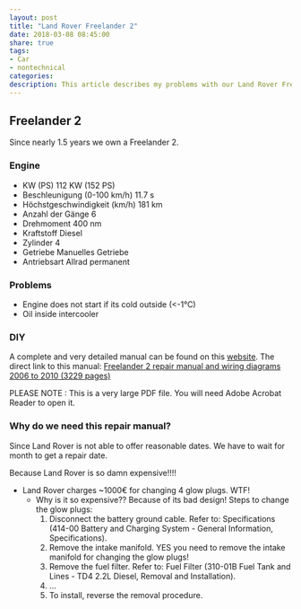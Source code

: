 ```yaml
---
layout: post
title: "Land Rover Freelander 2"
date: 2018-03-08 08:45:00
share: true
tags: 
- Car
- nontechnical
categories:
description: This article describes my problems with our Land Rover Freelander 2.
---
```


## Freelander 2

Since nearly 1.5 years we own a Freelander 2.

### Engine

  * KW (PS) 112 KW (152 PS)
  * Beschleunigung (0-100 km/h) 11.7 s
  * Höchstgeschwindigkeit (km/h) 181 km
  * Anzahl der Gänge 6
  * Drehmoment 400 nm
  * Kraftstoff Diesel
  * Zylinder 4
  * Getriebe Manuelles Getriebe
  * Antriebsart Allrad permanent
  
### Problems
  
  * Engine does not start if its cold outside (<-1°C)
  * Oil inside intercooler
  
### DIY

  A complete and very detailed manual can be found on this [website](http://www.d-lander.com/manuals/). 
  The direct link to this manual: [Freelander 2 repair manual and wiring diagrams 2006 to 2010 (3229 pages)](http://www.d-lander.com/manuals/Freelander2_Manual.pdf)
  
  PLEASE NOTE : This is a very large PDF file. You will need Adobe Acrobat Reader to open it.
  
### Why do we need this repair manual?

Since Land Rover is not able to offer reasonable dates. We have to wait for month to get a repair date.

Because Land Rover is so damn expensive!!!!
  * Land Rover charges ~1000€ for changing 4 glow plugs. WTF!
    * Why is it so expensive?? Because of its bad design! Steps to change the glow plugs:
      1. Disconnect the battery ground cable. Refer to: Specifications (414-00 Battery and Charging System - General Information, Specifications).
      1. Remove the intake manifold. YES you need to remove the intake manifold for changing the glow plugs!
        1. Remove the fuel filter. Refer to: Fuel Filter (310-01B Fuel Tank and Lines - TD4 2.2L Diesel, Removal and Installation).
        1. ...
      1. To install, reverse the removal procedure.



    
